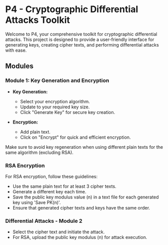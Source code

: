 # P4 - Cryptographic Differential Attacks Toolkit

Welcome to P4, your comprehensive toolkit for cryptographic differential attacks. This project is designed to provide a user-friendly interface for generating keys, creating cipher texts, and performing differential attacks with ease.

## Modules

### Module 1: Key Generation and Encryption

- **Key Generation:**
  - Select your encryption algorithm.
  - Update to your required key size.
  - Click "Generate Key" for secure key creation.

- **Encryption:**
  - Add plain text.
  - Click on "Encrypt" for quick and efficient encryption.

Make sure to avoid key regeneration when using different plain texts for the same algorithm (excluding RSA).

### RSA Encryption

For RSA encryption, follow these guidelines:

- Use the same plain text for at least 3 cipher texts.
- Generate a different key each time.
- Save the public key modulus value (n) in a text file for each generated key using 'Save PK(n)'.
- Ensure that generated cipher texts and keys have the same order.

### Differential Attacks - Module 2

- Select the cipher text and initiate the attack.
- For RSA, upload the public key modulus (n) for attack execution.

